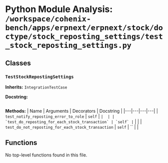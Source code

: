 # Python Module Analysis: `/workspace/cohenix-bench/apps/erpnext/erpnext/stock/doctype/stock_reposting_settings/test_stock_reposting_settings.py`

## Classes

### `TestStockRepostingSettings`
**Inherits:** `IntegrationTestCase`


**Docstring:**
```

```

**Methods:**
| Name | Arguments | Decorators | Docstring |
|---|---|---|---|
| `test_notify_reposting_error_to_role` | `self` | `` |  |
| `test_do_reposting_for_each_stock_transaction` | `self` | `` |  |
| `test_do_not_reposting_for_each_stock_transaction` | `self` | `` |  |





## Functions

No top-level functions found in this file.
